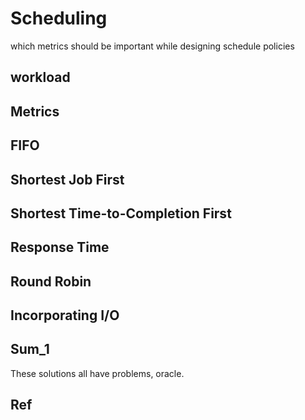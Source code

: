 # Scheduling
which metrics should be important while designing schedule policies
## workload

## Metrics

## FIFO 

## Shortest Job First

## Shortest Time-to-Completion First

## Response Time

## Round Robin

## Incorporating I/O

## Sum_1 
These solutions all have problems, oracle. 

## Ref 